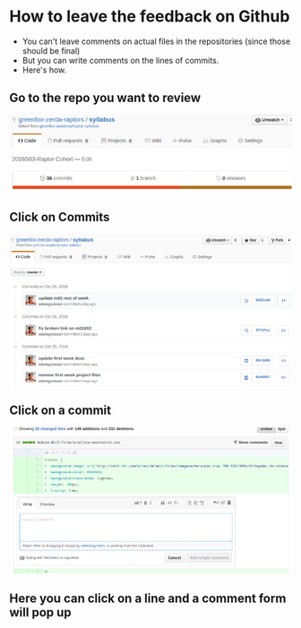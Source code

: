 # How to leave the feedback on Github
- You can't leave comments on actual files in the repositories (since those should be final)
- But you can write comments on the lines of commits.
- Here's how.

## Go to the repo you want to review
![Repo](repo.png)

## Click on Commits
![Commits](commits.png)

## Click on a commit
![lines](line.png)

## Here you can click on a line and a comment form will pop up
